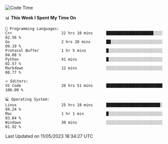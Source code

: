 
<!--START_SECTION:waka-->
![Code Time](http://img.shields.io/badge/Code%20Time-719%20hrs%2054%20mins-blue)

📊 **This Week I Spent My Time On** 

```text
💬 Programming Languages: 
C++                      22 hrs 10 mins      █████████████████████░░░░   82.56 % 
Go                       2 hrs 28 mins       ██░░░░░░░░░░░░░░░░░░░░░░░   09.19 % 
Protocol Buffer          1 hr 5 mins         █░░░░░░░░░░░░░░░░░░░░░░░░   04.08 % 
Python                   41 mins             █░░░░░░░░░░░░░░░░░░░░░░░░   02.57 % 
Markdown                 12 mins             ░░░░░░░░░░░░░░░░░░░░░░░░░   00.77 % 

🔥 Editors: 
VS Code                  26 hrs 51 mins      █████████████████████████   100.00 % 

💻 Operating System: 
Linux                    25 hrs 18 mins      ████████████████████████░   94.24 % 
Mac                      1 hr 1 min          █░░░░░░░░░░░░░░░░░░░░░░░░   03.84 % 
Windows                  30 mins             ░░░░░░░░░░░░░░░░░░░░░░░░░   01.92 % 
```


 Last Updated on 11/05/2023 18:34:27 UTC
<!--END_SECTION:waka-->

